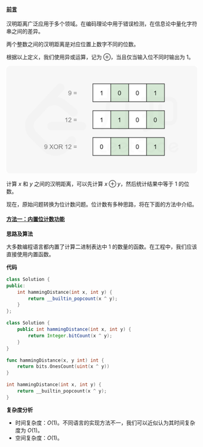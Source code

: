 ﻿#### [前言](https://leetcode.cn/problems/hamming-distance/solutions/797339/yi-ming-ju-chi-by-leetcode-solution-u1w7/)

汉明距离广泛应用于多个领域。在编码理论中用于错误检测，在信息论中量化字符串之间的差异。

两个整数之间的汉明距离是对应位置上数字不同的位数。

根据以上定义，我们使用异或运算，记为 $\oplus$，当且仅当输入位不同时输出为 $1$。

![](./assets/img/Solution0461_2_01.png)

计算 $x$ 和 $y$ 之间的汉明距离，可以先计算 $x \oplus y$，然后统计结果中等于 $1$ 的位数。

现在，原始问题转换为位计数问题。位计数有多种思路，将在下面的方法中介绍。

#### [方法一：内置位计数功能](https://leetcode.cn/problems/hamming-distance/solutions/797339/yi-ming-ju-chi-by-leetcode-solution-u1w7/)

**思路及算法**

大多数编程语言都内置了计算二进制表达中 $1$ 的数量的函数。在工程中，我们应该直接使用内置函数。

**代码**

```cpp
class Solution {
public:
    int hammingDistance(int x, int y) {
        return __builtin_popcount(x ^ y);
    }
};
```

```java
class Solution {
    public int hammingDistance(int x, int y) {
        return Integer.bitCount(x ^ y);
    }
}
```

```go
func hammingDistance(x, y int) int {
    return bits.OnesCount(uint(x ^ y))
}
```

```c
int hammingDistance(int x, int y) {
    return __builtin_popcount(x ^ y);
}
```

**复杂度分析**

-   时间复杂度：$O(1)$。不同语言的实现方法不一，我们可以近似认为其时间复杂度为 $O(1)$。
-   空间复杂度：$O(1)$。
